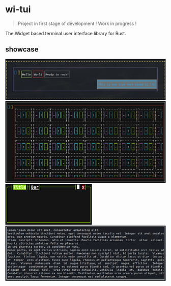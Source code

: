 wi-tui
===

> Project in first stage of development ! Work in progress !

The Widget based terminal user interface library for Rust.

showcase
---

<img src="./data/flex.png"/>
<img src="./data/container.png"/>
<img src="./data/window.png"/>
<img src="./data/paragraph.png"/>

